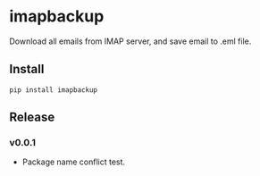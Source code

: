 # imapbackup

Download all emails from IMAP server, and save email to .eml file.

## Install

```
pip install imapbackup
```

## Release

### v0.0.1

- Package name conflict test.

